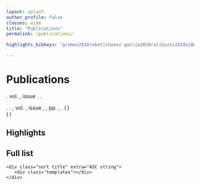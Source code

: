 ```yaml
---
layout: splash
author_profile: false
classes: wide
title: "Publications"
permalink: /publications/

highlights_bibkeys: "gromov2018robot|chavez-garcia2018ral|Guzzi2018a|BanGuzAmiFeoGiuGam2018|giusti2016machine|DucDicForBonDorMagMonOgrPinRetTriGam2014"

---
```


# Publications

<bibtex src="/files/publications/library.bib"></bibtex>


<div class="bibtex_template bibtex_entry_thumbnail" id="display_hightlights" >
  <span class="title"></span>
  
  <div class="bib_thumbnail">
      <span class="if thumbnail">
        <img class="thumbnail"/>
      </span>
  </div>

  <span class="if description">
    <span class="description"></span>
  </span>
  <span class="author"></span>
  <span class="publishin">
      <span class="if journal">
        <span class="journal"></span>.
        <span class="if volume"> vol.
          <span class="volume"></span>,
        </span>
        <span class="if issue"> issue
          <span class="issue"></span>.
        </span>
      </span>
      <span class="if booktitle">
        <span class="booktitle"></span>.
      </span>
  </span>
  <!--span class="if pages">pp.
    <span class="pages"></span>,
  </span>
  <span class="if year">
    <span class="year"></span>.
  </span-->
  <div class="options">
      <span class="if url">        
        <a class="url" alt="view online"><i class="fas fa-search"></i></a>
      </span>
      <span class="if file">
        <a class="file" alt="download pdf"><i class="fas fa-file"></i></a>
      </span>
      <span class="if website">
        <a class="website" alt="visit website"><i class="fas fa-globe-europe"></i></a>
      </span>
  </div>

</div>


<div class="bibtex_template bibtex_entry_full" id="display_fulllist">

  <span class="title"></span>.
  <span class="author"></span>.
  <span class="if journal">
    <span class="journal"></span>,
    <span class="if volume"> vol.
      <span class="volume"></span>,
    </span>
    <span class="if issue"> issue
      <span class="issue"></span>,
    </span>
  </span>
  <span class="if booktitle">
    <span class="booktitle"></span>,
  </span>
  <span class="if pages">pp.
    <span class="pages"></span>,
  </span>
  <span class="if year">
    <span class="year"></span>.
  </span>
  <span class="if note">
    (<span class="note" style="font-weight: bold;"> </span>)
  </span>  
  <span class="if special_note">
    (<span class="special_note" style="font-weight: bold;"> </span>)
  </span>  
  <span class="if url">
    <a class="url"><i class="fas fa-search"></i></a>
  </span>
  <span class="if file">
    <a class="file"><i class="fas fa-file"></i></a>
  </span>
  <span class="if website">
    <a class="website"><i class="fas fa-globe-europe"></i></a>
  </span>

  <p/>

</div>



## Highlights
<div class="bibtex_display" bibtexkeys="{{ page.highlights_bibkeys }}" template="display_hightlights"></div>

## Full list
<div class="bibtex_display" template="display_fulllist"></div>

<!--div class="bibtex_display" template="display_fulllist">
</div-->

<div class="bibtex_structure" template="display_fulllist">
  <div class="group year" extra="DESC number">

    <div class="sort title" extra="ASC string">
       <div class="templates"></div>
    </div>
  </div>
</div>

&nbsp;
